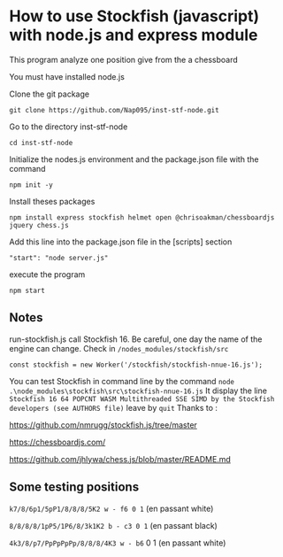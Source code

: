 # How to use Stockfish (javascript) with node.js and express module

This program analyze one position give from the a chessboard

You must have installed node.js

Clone the git package

```shell
git clone https://github.com/Nap095/inst-stf-node.git 
```

Go to the directory inst-stf-node

```shell
cd inst-stf-node
```

Initialize the nodes.js environment and the package.json file with the command 

```shell
npm init -y
```

Install theses packages

```shell
npm install express stockfish helmet open @chrisoakman/chessboardjs jquery chess.js
```

Add this line into the package.json file in the [scripts] section

```shell
"start": "node server.js"
```

execute the program 

```shell
npm start
```
## Notes

run-stockfish.js call Stockfish 16. Be careful, one day the name of the engine can change. Check in `/nodes_modules/stockfish/src`

```const stockfish = new Worker('/stockfish/stockfish-nnue-16.js');```

You can test Stockfish in command line by the command `node .\node_modules\stockfish\src\stockfish-nnue-16.js`
It display the line `Stockfish 16 64 POPCNT WASM Multithreaded SSE SIMD by the Stockfish developers (see AUTHORS file)`
leave by `quit`
Thanks to : 

https://github.com/nmrugg/stockfish.js/tree/master

https://chessboardjs.com/

https://github.com/jhlywa/chess.js/blob/master/README.md

## Some testing positions

`k7/8/6p1/5pP1/8/8/8/5K2 w - f6 0 1` (en passant white)

`8/8/8/8/1pP5/1P6/8/3k1K2 b - c3 0 1` (en passant black)

`4k3/8/p7/PpPpPpPp/8/8/8/4K3 w - b6` 0 1 (en passant white)

